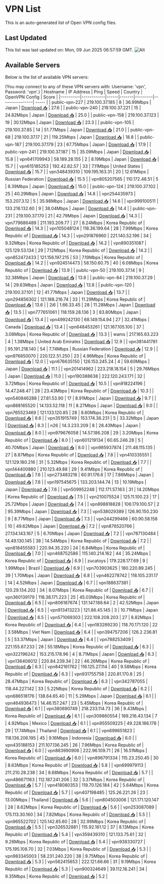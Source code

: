 # VPN List

This is an auto-generated list of Open VPN config files.

## Last Updated

This list was last updated on: Mon, 09 Jun 2025 06:57:59 GMT.
![Alt](https://repobeats.axiom.co/api/embed/186b98318ef1479477931607c1ad7d823f12451f.svg "Repobeats analytics image")

## Available Servers

Below is the list of available VPN servers:

(You may connect to any of these VPN servers with: Username: 'vpn', Password: 'vpn'.)
| Hostname | IP Address | Ping | Speed | Country | OpenVPN Config | Score |
|----------|------------|------|-------|---------|----------------| ----- |
| public-vpn-227 | 219.100.37.185 | 8 | 36.99Mbps | Japan | [Download 📥](./configs/server_0_JP.ovpn) | 27.6 |
| public-vpn-240 | 219.100.37.221 | 15 | 24.82Mbps | Japan | [Download 📥](./configs/server_1_JP.ovpn) | 25.0 |
| public-vpn-158 | 219.100.37.123 | 19 | 30.12Mbps | Japan | [Download 📥](./configs/server_2_JP.ovpn) | 23.3 |
| public-vpn-105 | 219.100.37.85 | 14 | 51.77Mbps | Japan | [Download 📥](./configs/server_3_JP.ovpn) | 21.0 |
| public-vpn-68 | 219.100.37.17 | 21 | 119.25Mbps | Japan | [Download 📥](./configs/server_4_JP.ovpn) | 18.8 |
| public-vpn-187 | 219.100.37.179 | 23 | 67.75Mbps | Japan | [Download 📥](./configs/server_5_JP.ovpn) | 17.9 |
| public-vpn-241 | 219.100.37.187 | 15 | 35.09Mbps | Japan | [Download 📥](./configs/server_6_JP.ovpn) | 15.8 |
| vpn641709943 | 58.189.28.155 | 2 | 8.19Mbps | Japan | [Download 📥](./configs/server_7_JP.ovpn) | 15.7 |
| vpn615185253 | 192.42.82.57 | 33 | 7.11Mbps | United States | [Download 📥](./configs/server_8_US.ovpn) | 15.7 |
| vpn348439310 | 109.195.163.31 | 20 | 12.61Mbps | Russian Federation | [Download 📥](./configs/server_9_RU.ovpn) | 15.5 |
| vpn805207565 | 110.172.48.51 | 5 | 8.39Mbps | Japan | [Download 📥](./configs/server_10_JP.ovpn) | 15.0 |
| public-vpn-124 | 219.100.37.102 | 25 | 40.29Mbps | Japan | [Download 📥](./configs/server_11_JP.ovpn) | 14.8 |
| vpn254435973 | 153.207.3.12 | 5 | 35.98Mbps | Japan | [Download 📥](./configs/server_12_JP.ovpn) | 14.6 |
| vpn999100511 | 133.218.132.60 | 9 | 38.04Mbps | Japan | [Download 📥](./configs/server_13_JP.ovpn) | 14.4 |
| public-vpn-231 | 219.100.37.170 | 21 | 42.79Mbps | Japan | [Download 📥](./configs/server_14_JP.ovpn) | 14.3 |
| vpn779686489 | 211.193.209.77 | 27 | 8.24Mbps | Korea Republic of | [Download 📥](./configs/server_15_KR.ovpn) | 14.3 |
| vpn105048124 | 118.36.199.64 | 28 | 7.99Mbps | Korea Republic of | [Download 📥](./configs/server_16_KR.ovpn) | 14.3 |
| vpn291876960 | 221.140.52.196 | 34 | 9.32Mbps | Korea Republic of | [Download 📥](./configs/server_17_KR.ovpn) | 14.2 |
| vpn890351087 | 125.129.53.134 | 29 | 7.12Mbps | Korea Republic of | [Download 📥](./configs/server_18_KR.ovpn) | 14.2 |
| vpn852472433 | 121.156.197.215 | 53 | 7.19Mbps | Korea Republic of | [Download 📥](./configs/server_19_KR.ovpn) | 14.2 |
| vpn924514473 | 58.150.60.75 | 40 | 6.08Mbps | Korea Republic of | [Download 📥](./configs/server_20_KR.ovpn) | 13.9 |
| public-vpn-50 | 219.100.37.14 | 9 | 32.38Mbps | Japan | [Download 📥](./configs/server_21_JP.ovpn) | 13.8 |
| public-vpn-84 | 219.100.37.29 | 14 | 29.63Mbps | Japan | [Download 📥](./configs/server_22_JP.ovpn) | 13.8 |
| public-vpn-120 | 219.100.37.101 | 12 | 41.77Mbps | Japan | [Download 📥](./configs/server_23_JP.ovpn) | 13.7 |
| vpn294856302 | 121.188.216.74 | 33 | 11.29Mbps | Korea Republic of | [Download 📥](./configs/server_24_KR.ovpn) | 13.6 |
| 2i6 | 1.66.33.45 | 28 | 11.28Mbps | Japan | [Download 📥](./configs/server_25_JP.ovpn) | 13.5 |
| vpn777651061 | 118.159.28.136 | 3 | 83.80Mbps | Japan | [Download 📥](./configs/server_26_JP.ovpn) | 13.4 |
| vpn499242130 | 68.149.154.94 | 27 | 32.41Mbps | Canada | [Download 📥](./configs/server_27_CA.ovpn) | 13.4 |
| vpn648453261 | 121.167.105.100 | 37 | 3.08Mbps | Korea Republic of | [Download 📥](./configs/server_28_KR.ovpn) | 13.3 |
| wams | 217.165.63.223 | 4 | 1.38Mbps | United Arab Emirates | [Download 📥](./configs/server_29_AE.ovpn) | 12.9 |
| vpn381441781 | 95.191.218.140 | 54 | 7.74Mbps | Russian Federation | [Download 📥](./configs/server_30_RU.ovpn) | 12.9 |
| vpn976850070 | 220.122.51.250 | 23 | 4.96Mbps | Korea Republic of | [Download 📥](./configs/server_31_KR.ovpn) | 12.0 |
| vpn676635150 | 126.153.245.24 | 4 | 59.60Mbps | Japan | [Download 📥](./configs/server_32_JP.ovpn) | 11.1 |
| vpn201414962 | 223.218.18.154 | 5 | 29.76Mbps | Japan | [Download 📥](./configs/server_33_JP.ovpn) | 11.0 |
| vpn190388638 | 222.120.243.171 | 32 | 3.72Mbps | Korea Republic of | [Download 📥](./configs/server_34_KR.ovpn) | 10.5 |
| vpn918224196 | 14.47.248.47 | 28 | 23.43Mbps | Korea Republic of | [Download 📥](./configs/server_35_KR.ovpn) | 10.3 |
| vpn540846288 | 27.81.53.90 | 17 | 8.91Mbps | Japan | [Download 📥](./configs/server_36_JP.ovpn) | 9.7 |
| vpn888165520 | 14.133.52.118 | 11 | 8.27Mbps | Japan | [Download 📥](./configs/server_37_JP.ovpn) | 9.0 |
| vpn765523469 | 121.133.120.85 | 28 | 8.60Mbps | Korea Republic of | [Download 📥](./configs/server_38_KR.ovpn) | 8.6 |
| vpn351915749 | 153.174.36.231 | 5 | 33.32Mbps | Japan | [Download 📥](./configs/server_39_JP.ovpn) | 8.3 |
| n26 | 14.3.233.209 | 8 | 28.43Mbps | Japan | [Download 📥](./configs/server_40_JP.ovpn) | 8.0 |
| vpn979676058 | 14.57.186.208 | 29 | 3.20Mbps | Korea Republic of | [Download 📥](./configs/server_41_KR.ovpn) | 8.0 |
| vpn601219134 | 60.65.246.28 | 5 | 40.70Mbps | Japan | [Download 📥](./configs/server_42_JP.ovpn) | 8.0 |
| vpn985937874 | 211.48.115.135 | 27 | 8.87Mbps | Korea Republic of | [Download 📥](./configs/server_43_KR.ovpn) | 7.8 |
| vpn410335551 | 121.129.180.216 | 31 | 5.32Mbps | Korea Republic of | [Download 📥](./configs/server_44_KR.ovpn) | 7.7 |
| vpn144400880 | 210.123.49.88 | 29 | 9.41Mbps | Korea Republic of | [Download 📥](./configs/server_45_KR.ovpn) | 7.6 |
| vpn273483216 | 60.91.176.6 | 17 | 7.86Mbps | Japan | [Download 📥](./configs/server_46_JP.ovpn) | 7.6 |
| vpn197545675 | 133.203.144.74 | 13 | 10.19Mbps | Japan | [Download 📥](./configs/server_47_JP.ovpn) | 7.6 |
| vpn509952248 | 112.171.57.163 | 31 | 14.20Mbps | Korea Republic of | [Download 📥](./configs/server_48_KR.ovpn) | 7.5 |
| vpn210075524 | 125.11.100.23 | 17 | 25.72Mbps | Japan | [Download 📥](./configs/server_49_JP.ovpn) | 7.4 |
| vpn898818828 | 106.179.100.57 | 2 | 95.39Mbps | Japan | [Download 📥](./configs/server_50_JP.ovpn) | 7.3 |
| vpn538029389 | 126.90.150.230 | 9 | 8.77Mbps | Japan | [Download 📥](./configs/server_51_JP.ovpn) | 7.3 |
| vpn244299466 | 60.90.58.158 | 10 | 49.62Mbps | Japan | [Download 📥](./configs/server_52_JP.ovpn) | 7.2 |
| vpn876520766 | 27.134.143.167 | 5 | 6.70Mbps | Japan | [Download 📥](./configs/server_53_JP.ovpn) | 7.2 |
| vpn787130484 | 14.49.130.145 | 38 | 14.54Mbps | Korea Republic of | [Download 📥](./configs/server_54_KR.ovpn) | 7.2 |
| vpn818455583 | 220.94.35.220 | 24 | 6.84Mbps | Korea Republic of | [Download 📥](./configs/server_55_KR.ovpn) | 7.0 |
| vpn468752586 | 115.140.214.162 | 44 | 35.24Mbps | Korea Republic of | [Download 📥](./configs/server_56_KR.ovpn) | 6.9 |
| zucatoys | 179.228.177.69 | 9 | 1.99Mbps | Brazil | [Download 📥](./configs/server_57_BR.ovpn) | 6.9 |
| vpn703903625 | 180.220.89.245 | 39 | 1.70Mbps | Japan | [Download 📥](./configs/server_58_JP.ovpn) | 6.8 |
| vpn462278742 | 118.105.231.17 | 14 | 4.52Mbps | Japan | [Download 📥](./configs/server_59_JP.ovpn) | 6.7 |
| vpn188637381 | 120.29.134.202 | 34 | 8.07Mbps | Korea Republic of | [Download 📥](./configs/server_60_KR.ovpn) | 6.7 |
| vpn360139179 | 118.38.171.223 | 25 | 45.03Mbps | Korea Republic of | [Download 📥](./configs/server_61_KR.ovpn) | 6.5 |
| vpn806187674 | 131.147.188.64 | 2 | 42.52Mbps | Japan | [Download 📥](./configs/server_62_JP.ovpn) | 6.5 |
| vpn913413223 | 121.86.45.145 | 3 | 10.71Mbps | Japan | [Download 📥](./configs/server_63_JP.ovpn) | 6.5 |
| vpn571069303 | 222.108.208.203 | 27 | 8.82Mbps | Korea Republic of | [Download 📥](./configs/server_64_KR.ovpn) | 6.4 |
| vpn183289230 | 118.70.171.120 | 22 | 3.58Mbps | Viet Nam | [Download 📥](./configs/server_65_VN.ovpn) | 6.4 |
| vpn394757206 | 126.2.236.81 | 5 | 53.37Mbps | Japan | [Download 📥](./configs/server_66_JP.ovpn) | 6.4 |
| vpn788253409 | 221.155.67.233 | 28 | 55.18Mbps | Korea Republic of | [Download 📥](./configs/server_67_KR.ovpn) | 6.3 |
| vpn322196242 | 153.215.178.96 | 4 | 8.71Mbps | Japan | [Download 📥](./configs/server_68_JP.ovpn) | 6.3 |
| vpn136406012 | 220.84.239.34 | 22 | 46.26Mbps | Korea Republic of | [Download 📥](./configs/server_69_KR.ovpn) | 6.3 |
| vpn842161762 | 116.125.27.114 | 40 | 9.58Mbps | Korea Republic of | [Download 📥](./configs/server_70_KR.ovpn) | 6.3 |
| vpn931755758 | 220.81.170.8 | 25 | 28.47Mbps | Korea Republic of | [Download 📥](./configs/server_71_KR.ovpn) | 6.3 |
| vpn342787055 | 118.44.227.142 | 33 | 5.22Mbps | Korea Republic of | [Download 📥](./configs/server_72_KR.ovpn) | 6.2 |
| vpn686518176 | 138.64.65.40 | 11 | 5.29Mbps | Japan | [Download 📥](./configs/server_73_JP.ovpn) | 6.1 |
| vpn464936473 | 14.46.157.247 | 23 | 5.45Mbps | Korea Republic of | [Download 📥](./configs/server_74_KR.ovpn) | 6.1 |
| vpn380690749 | 218.233.114.73 | 36 | 9.43Mbps | Korea Republic of | [Download 📥](./configs/server_75_KR.ovpn) | 6.1 |
| vpn309860554 | 189.216.43.134 | 7 | 4.92Mbps | Mexico | [Download 📥](./configs/server_76_MX.ovpn) | 6.1 |
| vpn955509225 | 49.228.186.178 | 29 | 17.74Mbps | Thailand | [Download 📥](./configs/server_77_TH.ovpn) | 6.1 |
| vpn699651823 | 118.136.206.195 | 45 | 9.16Mbps | Indonesia | [Download 📥](./configs/server_78_ID.ovpn) | 6.0 |
| vpn435188153 | 211.107.136.245 | 26 | 7.96Mbps | Korea Republic of | [Download 📥](./configs/server_79_KR.ovpn) | 6.0 |
| vpn883990906 | 222.96.109.71 | 26 | 16.51Mbps | Korea Republic of | [Download 📥](./configs/server_80_KR.ovpn) | 6.0 |
| vpn896791334 | 115.23.250.45 | 30 | 8.63Mbps | Korea Republic of | [Download 📥](./configs/server_81_KR.ovpn) | 5.8 |
| vpn699979113 | 211.210.28.238 | 34 | 8.68Mbps | Korea Republic of | [Download 📥](./configs/server_82_KR.ovpn) | 5.7 |
| vpn486671163 | 112.187.241.206 | 32 | 3.37Mbps | Korea Republic of | [Download 📥](./configs/server_83_KR.ovpn) | 5.7 |
| vpn418080353 | 119.70.126.184 | 42 | 5.64Mbps | Korea Republic of | [Download 📥](./configs/server_84_KR.ovpn) | 5.7 |
| vpn407198485 | 125.26.221.26 | 23 | 13.00Mbps | Thailand | [Download 📥](./configs/server_85_TH.ovpn) | 5.6 |
| vpn804503006 | 121.171.120.147 | 28 | 8.62Mbps | Korea Republic of | [Download 📥](./configs/server_86_KR.ovpn) | 5.6 |
| vpn253087089 | 175.113.30.160 | 34 | 7.82Mbps | Korea Republic of | [Download 📥](./configs/server_87_KR.ovpn) | 5.5 |
| vpn965522702 | 125.142.85.60 | 28 | 32.99Mbps | Korea Republic of | [Download 📥](./configs/server_88_KR.ovpn) | 5.5 |
| vpn326532881 | 115.92.161.12 | 37 | 8.13Mbps | Korea Republic of | [Download 📥](./configs/server_89_KR.ovpn) | 5.4 |
| vpn359439310 | 121.133.75.61 | 32 | 9.26Mbps | Korea Republic of | [Download 📥](./configs/server_90_KR.ovpn) | 5.4 |
| vpn938330727 | 175.195.108.70 | 32 | 7.03Mbps | Korea Republic of | [Download 📥](./configs/server_91_KR.ovpn) | 5.3 |
| vpn983345003 | 58.231.240.220 | 38 | 9.75Mbps | Korea Republic of | [Download 📥](./configs/server_92_KR.ovpn) | 5.3 |
| vpn562415653 | 222.121.66.66 | 31 | 9.19Mbps | Korea Republic of | [Download 📥](./configs/server_93_KR.ovpn) | 5.3 |
| vpn900324649 | 39.112.18.241 | 34 | 9.35Mbps | Korea Republic of | [Download 📥](./configs/server_94_KR.ovpn) | 5.2 |
